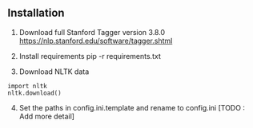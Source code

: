 ## Installation

1) Download full Stanford Tagger version 3.8.0
https://nlp.stanford.edu/software/tagger.shtml

2) Install requirements
pip -r requirements.txt

3) Download NLTK data
```
import nltk
nltk.download()
```

4) Set the paths in config.ini.template and rename to config.ini [TODO : Add more detail]
